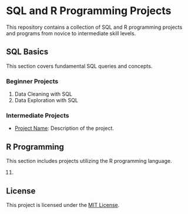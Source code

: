 # SQL and R Programming Projects

This repository contains a collection of SQL and R programming projects and programs from novice to intermediate skill levels.

## SQL Basics
This section covers fundamental SQL queries and concepts.

### Beginner Projects

1. Data Cleaning with SQL
2. Data Exploration with SQL

### Intermediate Projects

- [Project Name](SQL_Basics/Intermediate_Projects/project1.sql): Description of the project.

## R Programming
This section includes projects utilizing the R programming language.

11.

## License

This project is licensed under the [MIT License](LICENSE).
